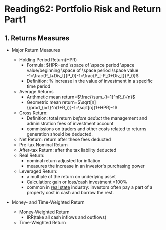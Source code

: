 # Reading62: Portfolio Risk and Return Part1

## 1. Returns Measures

- Major Return Measures
  - Holding Period Return(HPR)
    - Formula: $HPR=end \space of \space period \space value/beginning \space of \space period \space value -1=\frac{P_t+Div_t}{P_0}-1=\frac{P_t-P_0+Div_t}{P_0}$
    - Definition: % increase in the value of investment in a specific time period
  - Average Returns
    - Arithmetic mean return=$\frac{\sum_{i=1}^nR_i}{n}$
    - Geometric mean return=$\sqrt[n]{\prod_{i=1}^n(1+R_i)}-1=\sqrt[n]{1+HPR}-1$
  - Gross Return: 
    - Definition: total return *before deduct* the management and administration fees of investment account
    - commissions on traders and other costs related to returns generation should be deducted.
  - Net Return: return after these fees deducted
  - Pre-tax Nominal Return
  - After-tax Return: after the tax liability deducted
  - Real Return: 
    - nominal return adjusted for inflation
    - measures the increase in an investor's purchasing power
  - Leveraged Return: 
    - a multiple of the return on underlying asset
    - Calculation: gain or loss/cash investment *100%
    - common in <u>real state</u> industry: investors often pay a part of a property cost in cash and borrow the rest.

- Money- and Time-Weighted Return
  - Money-Weighted Return
    - IRR(take all cash inflows and outflows)
  - Time-Weighted Return
